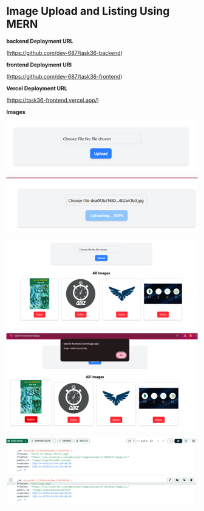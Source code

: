 # Image Upload and Listing Using MERN

**backend Deployment URL**

(https://github.com/dev-687/task36-backend)

**frontend Deployment URl**

(https://github.com/dev-687/task36-frontend)

**Vercel Deployment URL**

(https://task36-frontend.vercel.app/)

**Images**

![File Uplaod Form](image-3.png)

![File Uploading percentage](image-4.png)

![Images Listing](image-5.png)

![Deleting an Image](image-7.png)

![MongoDB Documents](image-6.png)